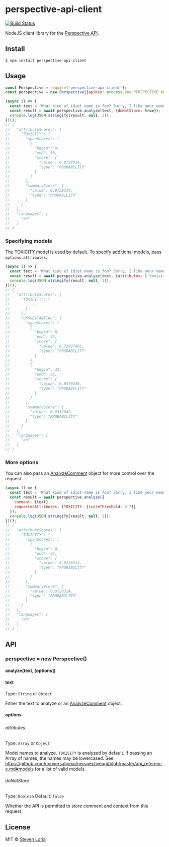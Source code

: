 # perspective-api-client 

[![Build Status](https://travis-ci.org/sloria/perspective-api-client.svg?branch=master)](https://travis-ci.org/sloria/perspective-api-client)

NodeJS client library for the [Perspective API](https://www.perspectiveapi.com/).

## Install

```
$ npm install perspective-api-client
```

## Usage

```js
const Perspective = require('perspective-api-client');
const perspective = new Perspective({apiKey: process.env.PERSPECTIVE_API_KEY});

(async () => {
  const text = 'What kind of idiot name is foo? Sorry, I like your name.';
  const result = await perspective.analyze(text, {doNotStore: true});
  console.log(JSON.stringify(result, null, 2));
})();
// {
//   "attributeScores": {
//     "TOXICITY": {
//       "spanScores": [
//         {
//           "begin": 0,
//           "end": 56,
//           "score": {
//             "value": 0.8728314,
//             "type": "PROBABILITY"
//           }
//         }
//       ],
//       "summaryScore": {
//         "value": 0.8728314,
//         "type": "PROBABILITY"
//       }
//     }
//   },
//   "languages": [
//     "en"
//   ]
// }
```

### Specifying models

The TOXICITY model is used by default. To specify additional models,
    pass `options.attributes`.

```js
(async () => {
  const text = 'What kind of idiot name is foo? Sorry, I like your name.';
  const result = await perspective.analyze(text, {attributes: ['toxicity', 'unsubstantial'], doNotStore: true});
  console.log(JSON.stringify(result, null, 2));
})();
// {
//   "attributeScores": {
//     "TOXICITY": {
//         ...
//       }
//     },
//     "UNSUBSTANTIAL": {
//       "spanScores": [
//         {
//           "begin": 0,
//           "end": 32,
//           "score": {
//             "value": 0.72937065,
//             "type": "PROBABILITY"
//           }
//         },
//         {
//           "begin": 32,
//           "end": 56,
//           "score": {
//             "value": 0.8579436,
//             "type": "PROBABILITY"
//           }
//         }
//       ],
//       "summaryScore": {
//         "value": 0.6332942,
//         "type": "PROBABILITY"
//       }
//     }
//   },
//   "languages": [
//     "en"
//   ]
// }
```

### More options

You can also pass an [AnalyzeComment](https://github.com/conversationai/perspectiveapi/blob/master/api_reference.md#analyzecomment-request)
object for more control over the request.

```js
(async () => {
  const text = 'What kind of idiot name is foo? Sorry, I like your name.';
  const result = await perspective.analyze({
    comment: {text},
    requestedAttributes: {TOXICITY: {scoreThreshold: 0.7}}
  });
  console.log(JSON.stringify(result, null, 2));
})();
// {
//   "attributeScores": {
//     "TOXICITY": {
//       "spanScores": [
//         {
//           "begin": 0,
//           "end": 56,
//           "score": {
//             "value": 0.8728314,
//             "type": "PROBABILITY"
//           }
//         }
//       ],
//       "summaryScore": {
//         "value": 0.8728314,
//         "type": "PROBABILITY"
//       }
//     }
//   },
//   "languages": [
//     "en"
//   ]
// }
```

## API

### perspective = new Perspective()

#### analyze(text, [options])

#### text

Type: `String` or `Object`

Either the text to analyze or an [AnalyzeComment](https://github.com/conversationai/perspectiveapi/blob/master/api_reference.md#analyzecomment-request) object.

##### options

###### attributes

Type: `Array` or `Object`

Model names to analyze. `TOXICITY` is analyzed by default. If passing an Array of names, the names may be lowercased.
See https://github.com/conversationai/perspectiveapi/blob/master/api_reference.md#models
for a list of valid models.

###### doNotStore

Type: `Boolean`
Default: `false`

Whether the API is permitted to store comment and context from this request. 

## License

MIT © [Steven Loria](http://stevenloria.com)
